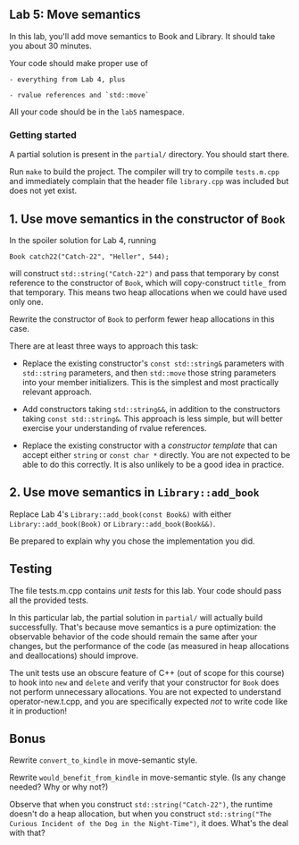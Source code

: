 ## Lab 5: Move semantics

In this lab, you'll add move semantics to Book and Library.
It should take you about 30 minutes.

Your code should make proper use of

    - everything from Lab 4, plus

    - rvalue references and `std::move`

All your code should be in the `lab5` namespace.

### Getting started

A partial solution is present in the `partial/` directory.
You should start there.

Run `make` to build the project. The compiler will try to compile `tests.m.cpp`
and immediately complain that the header file `library.cpp` was included but
does not yet exist.


## 1. Use move semantics in the constructor of `Book`

In the spoiler solution for Lab 4, running

    Book catch22("Catch-22", "Heller", 544);

will construct `std::string("Catch-22")` and pass that temporary
by const reference to the constructor of `Book`, which will copy-construct
`title_` from that temporary. This means two heap allocations when we
could have used only one.

Rewrite the constructor of `Book` to perform fewer heap allocations
in this case.

There are at least three ways to approach this task:

- Replace the existing constructor's `const std::string&` parameters with `std::string` parameters,
  and then `std::move` those string parameters into your member initializers.
  This is the simplest and most practically relevant approach.

- Add constructors taking `std::string&&`, in addition to the constructors taking `const std::string&`.
  This approach is less simple, but will better exercise your understanding of rvalue references.

- Replace the existing constructor with a _constructor template_ that can accept either `string` or `const char *` directly.
  You are not expected to be able to do this correctly. It is also unlikely to be a good idea in practice.


## 2. Use move semantics in `Library::add_book`

Replace Lab 4's `Library::add_book(const Book&)` with either
`Library::add_book(Book)` or `Library::add_book(Book&&)`.

Be prepared to explain why you chose the implementation you did.


## Testing

The file tests.m.cpp contains _unit tests_ for this lab. Your code should pass
all the provided tests.

In this particular lab, the partial solution in `partial/` will actually build
successfully. That's because move semantics is a pure optimization: the observable
behavior of the code should remain the same after your changes, but the performance
of the code (as measured in heap allocations and deallocations) should improve.

The unit tests use an obscure feature of C++ (out of scope for this course)
to hook into `new` and `delete` and verify that your constructor for `Book`
does not perform unnecessary allocations. You are not expected to understand
operator-new.t.cpp, and you are specifically expected _not_ to write code
like it in production!


## Bonus

Rewrite `convert_to_kindle` in move-semantic style.

Rewrite `would_benefit_from_kindle` in move-semantic style.
(Is any change needed? Why or why not?)

Observe that when you construct `std::string("Catch-22")`, the
runtime doesn't do a heap allocation, but when you construct
`std::string("The Curious Incident of the Dog in the Night-Time")`,
it does. What's the deal with that?
